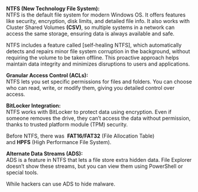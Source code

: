 
**NTFS (New Technology File System):**  
NTFS is the default file system for modern Windows OS. It offers features like security, encryption, disk limits, and detailed file info. It also works with Cluster Shared Volumes **(CSV)**, so multiple systems in a network can access the same storage, ensuring data is always available and safe.

NTFS includes a feature called [self-healing NTFS], which automatically detects and repairs minor file system corruption in the background, without requiring the volume to be taken offline. This proactive approach helps maintain data integrity and minimizes disruptions to users and applications.

**Granular Access Control (ACLs):**  
NTFS lets you set specific permissions for files and folders. You can choose who can read, write, or modify them, giving you detailed control over access.

**BitLocker Integration:**  
NTFS works with BitLocker to protect data using encryption. Even if someone removes the drive, they can’t access the data without permission, thanks to trusted platform module (TPM) security.

Before NTFS, there was  **FAT16/FAT32** (File Allocation Table) and **HPFS** (High Performance File System).
 
**Alternate Data Streams (ADS):**  
ADS is a feature in NTFS that lets a file store extra hidden data. File Explorer doesn’t show these streams, but you can view them using PowerShell or special tools.

While hackers can use ADS to hide malware.